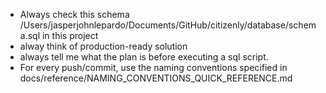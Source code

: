- Always check this schema /Users/jasperjohnlepardo/Documents/GitHub/citizenly/database/schema.sql in this project
- alway think of production-ready solution
- always tell me what the plan is before executing a sql script.
- For every push/commit, use the naming conventions specified in docs/reference/NAMING_CONVENTIONS_QUICK_REFERENCE.md
